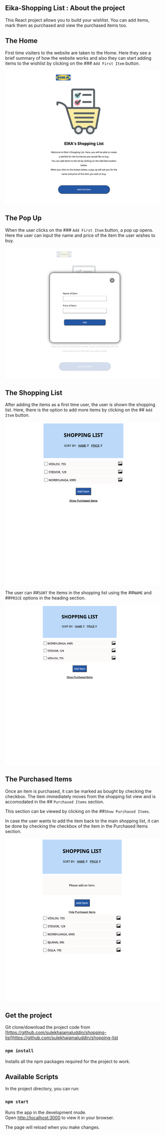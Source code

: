 ## Eika-Shopping List : About the project

This React project allows you to build your wishlist.
You can add items, mark them as purchased and view the purchased items too.

## The Home

First time visiters to the website are taken to the Home. Here they see a brief summary of how the website works and also they can start adding items to the wishlist by clicking on the ### `Add First Item` button.

![Home](images/Home.png?raw=true "Home")

## The Pop Up

When the user clicks on the ### `Add First Item` button, a pop up opens. Here the user can input the name and price of the item the user wishes to buy.

![Pop Up](images/PopUp.png?raw=true "PopUp")

## The Shopping List

After adding the items as a first time user, the user is shown the shopping list. Here, there is the option to add more items by clicking on the ## `Add Item` button.

![Shopping List](images/ShoppingList.png?raw=true "ShoppingList")

The user can ##`SORT` the items in the shopping list using the ##`NAME` and ##`PRICE` options in the heading section.

![Name Sort](images/NameSort.png?raw=true "NameSort")

## The Purchased Items

Once an item is purchased, it can be marked as bought by checking the checkbox. The item immediately moves from the shopping list view and is accomodated in the ## `Purchased Items` section.

This section can be viewed by clicking on the ##`Show Purchased Items`.

In case the user wants to add the item back to the main shopping list, it can be done by checking the checkbox of the item in the Purchased Items section.

![Purchased Items](images/PurchasedItems.png?raw=true "Purchased Items")

## Get the project

Git clone/download the project code from [https://github.com/sulekhajamaluddin/shopping-list]https://github.com/sulekhajamaluddin/shopping-list

### `npm install`

Installs all the npm packages required for the project to work.

## Available Scripts

In the project directory, you can run:

### `npm start`

Runs the app in the development mode.\
Open [http://localhost:3000](http://localhost:3000) to view it in your browser.

The page will reload when you make changes.
